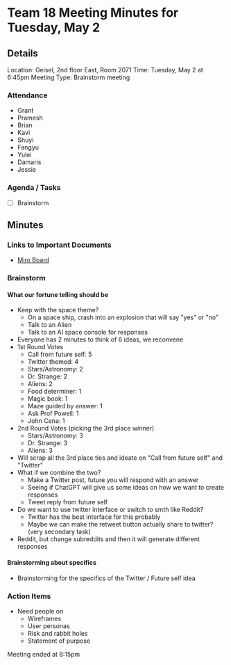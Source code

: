 # Team 18 Meeting Minutes for Tuesday, May 2

## Details

Location: Geisel, 2nd floor East, Room 2071
Time: Tuesday, May 2 at 6:45pm
Meeting Type: Brainstorm meeting

### Attendance
- Grant
- Pramesh
- Brian
- Kavi
- Shuyi
- Fangyu
- Yulei
- Damaris
- Jessie

### Agenda / Tasks
- [ ] Brainstorm

## Minutes

### Links to Important Documents
- [Miro Board](https://miro.com/app/board/uXjVMPWJi-g=/?share_link_id=436152701996)

### Brainstorm

#### What our fortune telling should be
- Keep with the space theme?
  - On a space ship, crash into an explosion that will say "yes" or "no"
  - Talk to an Alien
  - Talk to an AI space console for responses
- Everyone has 2 minutes to think of 6 ideas, we reconvene
- 1st Round Votes
  - Call from future self: 5
  - Twitter themed: 4
  - Stars/Astronomy: 2
  - Dr. Strange: 2
  - Aliens: 2
  - Food determiner: 1
  - Magic book: 1
  - Maze guided by answer: 1
  - Ask Prof Powell: 1
  - John Cena: 1
- 2nd Round Votes (picking the 3rd place winner)
  - Stars/Astronomy: 3
  - Dr. Strange: 3
  - Aliens: 3
- Will scrap all the 3rd place ties and ideate on "Call from future self" and "Twitter"
- What if we combine the two?
  - Make a Twitter post, future you will respond with an answer
  - Seeing if ChatGPT will give us some ideas on how we want to create responses
  - Tweet reply from future self
- Do we want to use twitter interface or switch to smth like Reddit?
  - Twitter has the best interface for this probably
  - Maybe we can make the retweet button actually share to twitter? (very secondary task)
- Reddit, but change subreddits and then it will generate different responses

#### Brainstorming about specifics
- Brainstorming for the specifics of the Twitter / Future self idea

### Action Items
- Need people on
  - Wireframes
  - User personas
  - Risk and rabbit holes
  - Statement of purpose

Meeting ended at 8:15pm